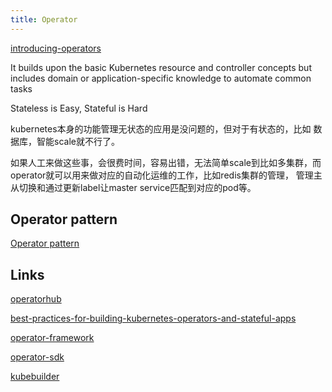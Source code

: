 ```yaml
---
title: Operator
---
```


[introducing-operators](https://coreos.com/blog/introducing-operators.html)

It builds upon the basic Kubernetes resource and controller concepts but includes domain or application-specific knowledge to automate common tasks

Stateless is Easy, Stateful is Hard

kubernetes本身的功能管理无状态的应用是没问题的，但对于有状态的，比如
数据库，智能scale就不行了。

如果人工来做这些事，会很费时间，容易出错，无法简单scale到比如多集群，而
operator就可以用来做对应的自动化运维的工作，比如redis集群的管理，
管理主从切换和通过更新label让master service匹配到对应的pod等。

## Operator pattern
[Operator pattern](https://kubernetes.io/docs/concepts/extend-kubernetes/operator/)


## Links
[operatorhub](https://operatorhub.io/)

[best-practices-for-building-kubernetes-operators-and-stateful-apps](https://cloud.google.com/blog/products/containers-kubernetes/best-practices-for-building-kubernetes-operators-and-stateful-apps)

[operator-framework](https://github.com/operator-framework/getting-started)

[operator-sdk](https://github.com/operator-framework/operator-sdk)

[kubebuilder](https://github.com/kubernetes-sigs/kubebuilder)
